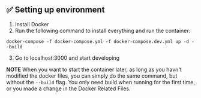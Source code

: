 ## ✅ Setting up environment

1. Install Docker
2. Run the following command to install everything and run the container:

```
docker-compose -f docker-compose.yml -f docker-compose.dev.yml up -d --build
```

3. Go to localhost:3000 and start developing

**NOTE**
When you want to start the container later, as long as you havn't modified the docker files, you can simply do the same command, but without the `--build` flag.
You only need build when running for the first time, or you made a change in the Docker Related Files.
